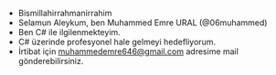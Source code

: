 - Bismillahirrahmanirrahim
- Selamun Aleykum, ben Muhammed Emre URAL (@06muhammed)
- Ben C# ile ilgilenmekteyim.
- C# üzerinde profesyonel hale gelmeyi hedefliyorum.
- İrtibat için muhammedemre646@gmail.com adresime mail gönderebilirsiniz.
